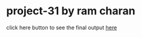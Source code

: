 # project-31 by ram charan

click here button to see the final output       [here](https://ramcharan208.github.io/project-31/)
